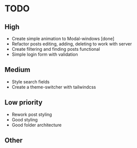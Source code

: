 # TODO

## High

- Create simple animation to Modal-windows [done]
- Refactor posts editing, adding, deleting to work with server
- Create filtering and finding posts functional
- Simple login form with validation

## Medium

- Style search fields
- Create a theme-switcher with tailwindcss

## Low priority

- Rework post styling
- Good styling
- Good folder architecture

## Other
